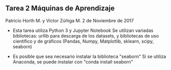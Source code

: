 ## Tarea 2 Máquinas de Aprendizaje

Patricio Horth M. y Víctor Zúñiga M.
2 de Noviembre de 2017

* Esta tarea utiliza Python 3 y Jupyter Notebook
Se utilizan variadas bibliotecas: urllib para descarga de los datasets, y bibliotecas de uso científico y de gráficos (Pandas, Numpy, Matplotlib, sklearn, scipy, seaborn)

* Es posible que sea necesario instalar la biblioteca "seaborn"
Si se utiliza Anaconda, se puede instalar con "conda install seaborn"
